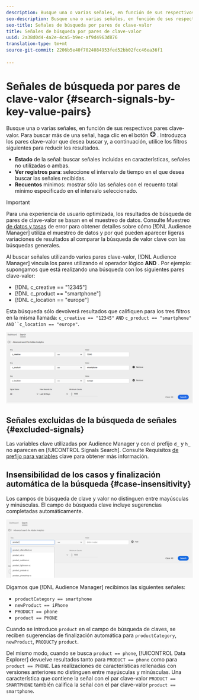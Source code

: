 ```yaml
---
description: Busque una o varias señales, en función de sus respectivos pares clave-valor.
seo-description: Busque una o varias señales, en función de sus respectivos pares clave-valor.
seo-title: Señales de búsqueda por pares de clave-valor
title: Señales de búsqueda por pares de clave-valor
uuid: 2a38d0d4-4a2e-4ca5-b9ec-af9d4963d876
translation-type: tm+mt
source-git-commit: 2206b5e40f7024084953fed52bb02fcc46ea36f1

---
```



# Señales de búsqueda por pares de clave-valor {#search-signals-by-key-value-pairs}

Busque una o varias señales, en función de sus respectivos pares clave-valor.
Para buscar más de una señal, haga clic en el botón ![Agregar](assets/icon_add.png) . Introduzca los pares clave-valor que desea buscar y, a continuación, utilice los filtros siguientes para reducir los resultados.

* **Estado** de la señal: buscar señales incluidas en características, señales no utilizadas o ambas.
* **Ver registros para**: seleccione el intervalo de tiempo en el que desea buscar las señales recibidas.
* **Recuentos** mínimos: mostrar sólo las señales con el recuento total mínimo especificado en el intervalo seleccionado.

>[!IMPORTANT]
>
>Para una experiencia de usuario optimizada, los resultados de búsqueda de pares de clave-valor se basan en el muestreo de datos. Consulte Muestreo [de datos y tasas](/help/using/reporting/report-sampling.md) de error para obtener detalles sobre cómo [!DNL Audience Manager] utiliza el muestreo de datos y por qué pueden aparecer ligeras variaciones de resultados al comparar la búsqueda de valor clave con las búsquedas generales.

Al buscar señales utilizando varios pares clave-valor, [!DNL Audience Manager] vincula los pares utilizando el operador lógico **AND** . Por ejemplo: supongamos que está realizando una búsqueda con los siguientes pares clave-valor:

* [!DNL c_creative == "12345"]
* [!DNL c_product == "smartphone"]
* [!DNL c_location == "europe"]

Esta búsqueda sólo devolverá resultados que califiquen para los tres filtros en la misma llamada: `c_creative == "12345"` `AND` `c_product == "smartphone"` `AND``c_location == "europe"`.

![](assets/signals-search.png)

## Señales excluidas de la búsqueda de señales {#excluded-signals}

Las variables clave utilizadas por Audience Manager y con el prefijo `d_` y `h_` no aparecen en [!UICONTROL Signals Search]. Consulte Requisitos [de prefijo para variables](../../traits/trait-variable-prefixes.md) clave para obtener más información.

## Insensibilidad de los casos y finalización automática de la búsqueda {#case-insensitivity}

Los campos de búsqueda de clave y valor no distinguen entre mayúsculas y minúsculas. El campo de búsqueda clave incluye sugerencias completadas automáticamente.

![](assets/signal-search-suggestions.png)

Digamos que [!DNL Audience Manager] recibimos las siguientes señales:

* `productCategory == smartphone`
* `newProduct == iPhone`
* `PRODUCT == phone`
* `product == PHONE`

Cuando se introduce `product` en el campo de búsqueda de claves, se reciben sugerencias de finalización automática para `productCategory`, `newProduct`, `PRODUCT`y `product`.

Del mismo modo, cuando se busca `product == phone`, [!UICONTROL Data Explorer] devuelve resultados tanto para `PRODUCT == phone` como para `product == PHONE`.
Las realizaciones de características rellenadas con versiones anteriores no distinguen entre mayúsculas y minúsculas. Una característica que contiene la señal con el par clave-valor `PRODUCT == SMARTPHONE` también califica la señal con el par clave-valor `product == smartphone`.